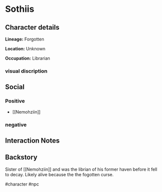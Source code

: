 # Sothiis

## Character details
**Lineage:** Forgotten

**Location:** Unknown

**Occupation:** Librarian


### visual discription


## Social
### Positive
- [[Nemohziin]]

### negative


## Interaction Notes

## Backstory
Sister of [[Nemohziin]] and was the librian of his former haven before it fell to decay. Likely alive because the the fogotten curse.

#character #npc